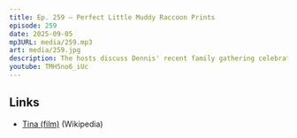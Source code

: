 ```yaml
---
title: Ep. 259 – Perfect Little Muddy Raccoon Prints
episode: 259
date: 2025-09-05
mp3URL: media/259.mp3
art: media/259.jpg
description: The hosts discuss Dennis' recent family gathering celebrating Aunt Norma's 100th birthday in Michigan, which featured creative gifts and a bluebird theme. They delve into Erik's camping trip with his family, recounting experiences with raccoons, canoe trips, and enjoying the lake. Dennis shares about a Sunday outing to Lake Michigan with his brother and then Cousin Phil took Erik's family down the Johns River. They also touch on Erik's upcoming trip to Spain and his daughter's start of junior year in high school.
youtube: TMH5no6_iUc
---
```


## Links

- [Tina (film)](<https://en.wikipedia.org/wiki/Tina_(film)>) (Wikipedia)
